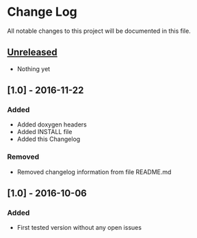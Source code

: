 # Change Log
All notable changes to this project will be documented in this file.

## [Unreleased]
- Nothing yet


## [1.0] - 2016-11-22
### Added
- Added doxygen headers
- Added INSTALL file
- Added this Changelog

### Removed
- Removed changelog information from file README.md


## [1.0] - 2016-10-06
### Added
- First tested version without any open issues


[Unreleased]: https://github.com/Strunzdesign/framing/compare/v1.1...HEAD
[1.1]: https://github.com/Strunzdesign/framing/compare/v1.0...v1.1

